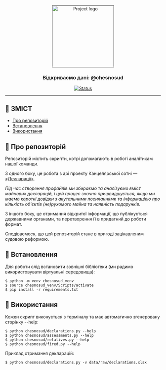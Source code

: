 <p align="center">
  <a href="" rel="noopener">
 <img width=200px height=200px src="https://scontent.fiev22-1.fna.fbcdn.net/v/t31.0-8/13417008_1756934504552318_310776707786659683_o.png?_nc_cat=100&_nc_sid=09cbfe&_nc_ohc=AnPIwUfczt0AX8ZzNIv&_nc_ht=scontent.fiev22-1.fna&oh=40a63081ffd38fb2f62d6b806a5843ea&oe=5EF7EC70" alt="Project logo"></a>
</p>

<h3 align="center">Відкриваємо дані: @chesnosud</h3>

<div align="center">

  [![Status](https://img.shields.io/badge/status-active-success.svg)]() 

</div>

---

## 📝 ЗМІСТ
- [Про репозиторій](#about)
- [Встановлення](#getting_started)
- [Використання](#usage)

## 🧐 Про репозиторій <a name = "about"></a>

Репозиторій містить скрипти, котрі допомагають в роботі аналітикам нашої команди.

З одного боку, це робота з арі проекту Канцелярської сотні — [«Декларації»](https://declarations.com.ua/).

*Під час створення профайлів ми збираємо та аналізуємо вміст майнових декларацій, і цей процес значно пришвидшується, якщо ми маємо короткі довідки з акутальними посиланнями та інформацією про кількість об'єктів (не)рухомого майна та наявність подарунків.*

З іншого боку, це отримання відкритої інформації, що публікується державними органами, та перетворення її в придатний до роботи формат.

Сподіваємося, що цей репозиторій стане в пригоді зацікавленим судовою реформою.  



## 🏁 Встановлення <a name = "getting_started"></a>

Для роботи слід встановити зовнішні бібліотеки (ми радимо використовувати віртуальні середовища): 

```
$ python -m venv chesnosud_venv
$ source chesnosud_venv/Scripts/activate
$ pip install -r requirements.txt
```

## 🎈 Використання <a name="usage"></a>

Кожен скрипт виконується з терміналу та має автоматично згенеровану сторінку --help:

```
$ python chesnosud/declarations.py --help
$ python chesnosud/assessments.py --help
$ python chesnosud/relatives.py --help
$ python chesnosud/fired.py --help
```

Приклад отримання декларацій:

```
$ python chesnosud/declarations.py -v data/raw/declarations.xlsx
```
